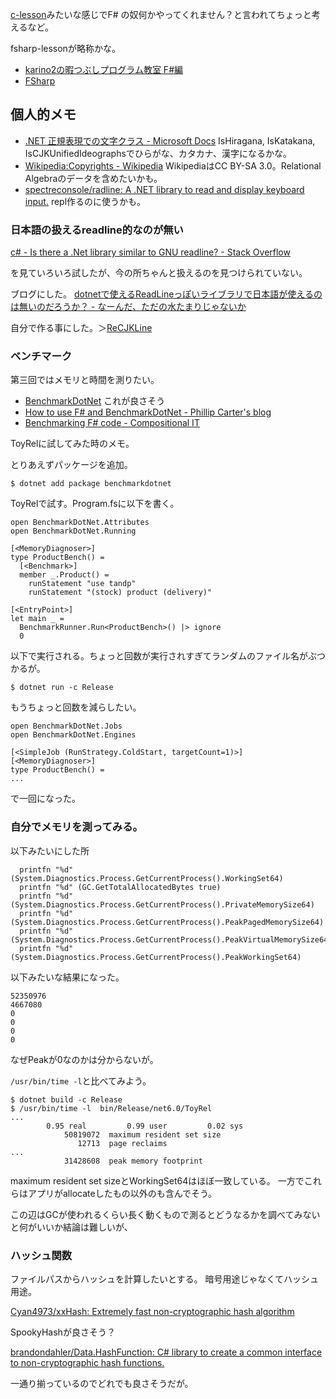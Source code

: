 [c-lesson](https://karino2.github.io/c-lesson/)みたいな感じでF# の奴何かやってくれません？と言われてちょっと考えるなど。

fsharp-lessonが略称かな。

- [karino2の暇つぶしプログラム教室 F#編](https://karino2.github.io/fsharp-lesson/)
- [FSharp](FSharp.md)

## 個人的メモ

- [.NET 正規表現での文字クラス - Microsoft Docs](https://docs.microsoft.com/ja-jp/dotnet/standard/base-types/character-classes-in-regular-expressions#SupportedNamedBlocks) IsHiragana, IsKatakana, IsCJKUnifiedIdeographsでひらがな、カタカナ、漢字になるかな。
- [Wikipedia:Copyrights - Wikipedia](https://en.wikipedia.org/wiki/Wikipedia:Copyrights) WikipediaはCC BY-SA 3.0。Relational Algebraのデータを含めたいかも。
- [spectreconsole/radline: A .NET library to read and display keyboard input.](https://github.com/spectreconsole/radline) repl作るのに使うかも。

### 日本語の扱えるreadline的なのが無い

[c# - Is there a .Net library similar to GNU readline? - Stack Overflow](https://stackoverflow.com/questions/2024170/is-there-a-net-library-similar-to-gnu-readline)

を見ていろいろ試したが、今の所ちゃんと扱えるのを見つけられていない。

ブログにした。 [dotnetで使えるReadLineっぽいライブラリで日本語が使えるのは無いのだろうか？ - なーんだ、ただの水たまりじゃないか](https://karino2.github.io/2022/08/26/dotnet_readline_like_lib_for_japanese.html)

自分で作る事にした。＞[ReCJKLine](ReCJKLine.md)

### ベンチマーク

第三回ではメモリと時間を測りたい。

- [BenchmarkDotNet](https://benchmarkdotnet.org/) これが良さそう
- [How to use F# and BenchmarkDotNet - Phillip Carter's blog](https://phillipcarter.dev/posts/benchmarking-fsharp/)
- [Benchmarking F# code - Compositional IT](https://www.compositional-it.com/news-blog/benchmarking-f-code/)

ToyRelに試してみた時のメモ。

とりあえずパッケージを追加。

```
$ dotnet add package benchmarkdotnet
```

ToyRelで試す。Program.fsに以下を書く。

```
open BenchmarkDotNet.Attributes
open BenchmarkDotNet.Running

[<MemoryDiagnoser>]
type ProductBench() =
  [<Benchmark>]
  member _.Product() =
    runStatement "use tandp"
    runStatement "(stock) product (delivery)"

[<EntryPoint>]
let main _ = 
  BenchmarkRunner.Run<ProductBench>() |> ignore
  0
```

以下で実行される。ちょっと回数が実行されすぎてランダムのファイル名がぶつかるが。

```
$ dotnet run -c Release
```

もうちょっと回数を減らしたい。

```
open BenchmarkDotNet.Jobs
open BenchmarkDotNet.Engines

[<SimpleJob (RunStrategy.ColdStart, targetCount=1)>]
[<MemoryDiagnoser>]
type ProductBench() =
...
```

で一回になった。

### 自分でメモリを測ってみる。

以下みたいにした所

```
  printfn "%d" (System.Diagnostics.Process.GetCurrentProcess().WorkingSet64)
  printfn "%d" (GC.GetTotalAllocatedBytes true)
  printfn "%d" (System.Diagnostics.Process.GetCurrentProcess().PrivateMemorySize64)
  printfn "%d" (System.Diagnostics.Process.GetCurrentProcess().PeakPagedMemorySize64)
  printfn "%d" (System.Diagnostics.Process.GetCurrentProcess().PeakVirtualMemorySize64)
  printfn "%d" (System.Diagnostics.Process.GetCurrentProcess().PeakWorkingSet64)
```

以下みたいな結果になった。

```
52350976
4667080
0
0
0
0
```

なぜPeakが0なのかは分からないが。

`/usr/bin/time -l`と比べてみよう。

```
$ dotnet build -c Release
$ /usr/bin/time -l  bin/Release/net6.0/ToyRel
...
        0.95 real         0.99 user         0.02 sys
            50819072  maximum resident set size
               12713  page reclaims
...
            31428608  peak memory footprint
```

maximum resident set sizeとWorkingSet64はほぼ一致している。
一方でこれらはアプリがallocateしたもの以外のも含んでそう。

この辺はGCが使われるくらい長く動くもので測るとどうなるかを調べてみないと何がいいか結論は難しいが、

### ハッシュ関数

ファイルパスからハッシュを計算したいとする。
暗号用途じゃなくてハッシュ用途。

[Cyan4973/xxHash: Extremely fast non-cryptographic hash algorithm](https://github.com/Cyan4973/xxHash)

SpookyHashが良さそう？

[brandondahler/Data.HashFunction: C# library to create a common interface to non-cryptographic hash functions.](https://github.com/brandondahler/Data.HashFunction/)

一通り揃っているのでどれでも良さそうだが。